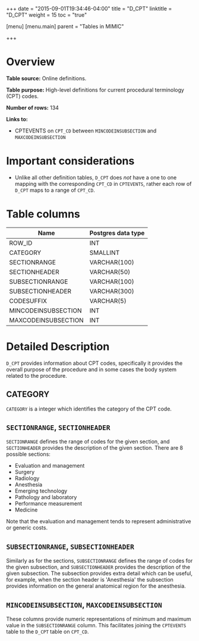 +++
date = "2015-09-01T19:34:46-04:00"
title = "D_CPT"
linktitle = "D_CPT"
weight = 15
toc = "true"

[menu]
  [menu.main]
    parent = "Tables in MIMIC"

+++

# Overview

**Table source:** Online definitions.

**Table purpose:** High-level definitions for current procedural terminology (CPT) codes.

**Number of rows:** 134

**Links to:**

* CPTEVENTS on `CPT_CD` between `MINCODEINSUBSECTION` and `MAXCODEINSUBSECTION`

# Important considerations

* Unlike all other definition tables, `D_CPT` does *not* have a one to one mapping with the corresponding `CPT_CD` in `CPTEVENTS`, rather each row of `D_CPT` maps to a range of `CPT_CD`.

# Table columns

Name | Postgres data type
---- | --------
ROW\_ID | INT
CATEGORY | SMALLINT
SECTIONRANGE | VARCHAR(100)
SECTIONHEADER | VARCHAR(50) 
SUBSECTIONRANGE | VARCHAR(100) 
SUBSECTIONHEADER | VARCHAR(300) 
CODESUFFIX | VARCHAR(5)
MINCODEINSUBSECTION | INT
MAXCODEINSUBSECTION | INT
	
# Detailed Description

`D_CPT` provides information about CPT codes, specifically it provides the overall purpose of the procedure and in some cases the body system related to the procedure. 

## CATEGORY

`CATEGORY` is a integer which identifies the category of the CPT code.

## `SECTIONRANGE`, `SECTIONHEADER`

`SECTIONRANGE` defines the range of codes for the given section, and `SECTIONHEADER` provides the description of the given section. There are 8 possible sections:

* Evaluation and management
* Surgery
* Radiology
* Anesthesia
* Emerging technology
* Pathology and laboratory
* Performance measurement
* Medicine

Note that the evaluation and management tends to represent administrative or generic costs.

## `SUBSECTIONRANGE`, `SUBSECTIONHEADER`

Similarly as for the sections, `SUBSECTIONRANGE` defines the range of codes for the given subsection, and `SUBSECTIONHEADER` provides the description of the given subsection. The subsection provides extra detail which can be useful, for example, when the section header is 'Anesthesia' the subsection provides information on the general anatomical region for the anesthesia.

## `MINCODEINSUBSECTION`, `MAXCODEINSUBSECTION`

These columns provide numeric representations of minimum and maximum value in the `SUBSECTIONRANGE` column. This facilitates joining the `CPTEVENTS` table to the `D_CPT` table on `CPT_CD`.
